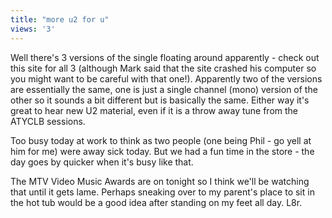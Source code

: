 ```yaml
---
title: "more u2 for u"
views: '3'
---
```

<p>Well there's 3 versions of the single floating around apparently - check out this site for all 3 (although Mark said that the site crashed his computer so you might want to be careful with that one!). Apparently two of the versions are essentially the same, one is just a single channel (mono) version of the other so it sounds a bit different but is basically the same. Either way it's great to hear new U2 material, even if it is a throw away tune from the ATYCLB sessions.</p>
<p>Too busy today at work to think as two people (one being Phil - go yell at him for me) were away sick today. But we had a fun time in the store - the day goes by quicker when it's busy like that.</p>
<p>The MTV Video Music Awards are on tonight so I think we'll be watching that until it gets lame. Perhaps sneaking over to my parent's place to sit in the hot tub would be a good idea after standing on my feet all day. L8r.</p>
